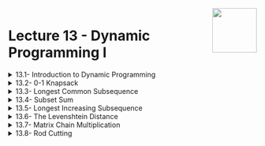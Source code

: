 <img align="right" width="90" height="90" src="https://github.com/cs-MohamedAyman/Computer-Science-Textbooks/blob/master/logos/algorithms.jpg">

# Lecture 13 - Dynamic Programming I

<details>
	<summary>13.1- Introduction to Dynamic Programming</summary>

</details>

<details>
	<summary>13.2- 0-1 Knapsack</summary>

</details>

<details>
	<summary>13.3- Longest Common Subsequence</summary>

</details>

<details>
	<summary>13.4- Subset Sum</summary>

</details>

<details>
	<summary>13.5- Longest Increasing Subsequence</summary>

</details>

<details>
	<summary>13.6- The Levenshtein Distance</summary>

</details>

<details>
	<summary>13.7- Matrix Chain Multiplication</summary>

</details>

<details>
	<summary>13.8- Rod Cutting</summary>

</details>
